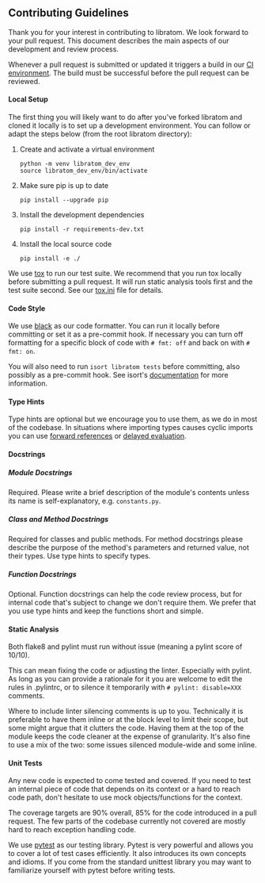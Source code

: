 ## Contributing Guidelines

Thank you for your interest in contributing to libratom. We look forward to your pull request. This document describes the main aspects of our development and review process.

Whenever a pull request is submitted or updated it triggers a build in our [CI environment](https://travis-ci.org/github/libratom/libratom). The build must be successful before the pull request can be reviewed.

#### Local Setup
The first thing you will likely want to do after you've forked libratom and cloned it locally is to set up a development environment. You can follow or adapt the steps below (from the root libratom directory):
1. Create and activate a virtual environment
    ```
    python -m venv libratom_dev_env
    source libratom_dev_env/bin/activate
    ```
2. Make sure pip is up to date
    ```
    pip install --upgrade pip
    ```
3. Install the development dependencies
   ```
   pip install -r requirements-dev.txt
   ```
4. Install the local source code
    ```
   pip install -e ./
   ```
   
We use [tox](https://tox.readthedocs.io/en/latest/) to run our test suite. We recommend that you run tox locally before submitting a pull request. It will run static analysis tools first and the test suite second. See our [tox.ini](https://github.com/libratom/libratom/blob/main/tox.ini) file for details.

#### Code Style
We use [black](https://black.readthedocs.io/en/stable/) as our code formatter. You can run it locally before committing or set it as a pre-commit hook. If necessary you can turn off formatting for a specific block of code with `# fmt: off` and back on with `# fmt: on`.

You will also need to run `isort libratom tests` before committing, also possibly as a pre-commit hook. See isort's [documentation](https://pycqa.github.io/isort/) for more information.

#### Type Hints
Type hints are optional but we encourage you to use them, as we do in most of the codebase. In situations where importing types causes cyclic imports you can use [forward references](https://www.python.org/dev/peps/pep-0484/#forward-references) or [delayed evaluation](https://www.python.org/dev/peps/pep-0563/).

#### Docstrings
##### Module Docstrings
Required. Please write a brief description of the module's contents unless its name is self-explanatory, e.g. `constants.py`.

##### Class and Method Docstrings
Required for classes and public methods. For method docstrings please describe the purpose of the method's parameters and returned value, not their types. Use type hints to specify types.

##### Function Docstrings
Optional. Function docstrings can help the code review process, but for internal code that's subject to change we don't require them. We prefer that you use type hints and keep the functions short and simple. 

#### Static Analysis
Both flake8 and pylint must run without issue (meaning a pylint score of 10/10).

This can mean fixing the code or adjusting the linter. Especially with pylint. As long as you can provide a rationale for it you are welcome to edit the rules in .pylintrc, or to silence it temporarily with `# pylint: disable=XXX` comments.

Where to include linter silencing comments is up to you. Technically it is preferable to have them inline or at the block level to limit their scope, but some might argue that it clutters the code. Having them at the top of the module keeps the code cleaner at the expense of granularity. It's also fine to use a mix of the two: some issues silenced module-wide and some inline.

#### Unit Tests
Any new code is expected to come tested and covered. If you need to test an internal piece of code that depends on its context or a hard to reach code path, don't hesitate to use mock objects/functions for the context.

The coverage targets are 90% overall, 85% for the code introduced in a pull request. The few parts of the codebase currently not covered are mostly hard to reach exception handling code.

We use [pytest](https://docs.pytest.org/en/stable/) as our testing library. Pytest is very powerful and allows you to cover a lot of test cases efficiently. It also introduces its own concepts and idioms. If you come from the standard unittest library you may want to familiarize yourself with pytest before writing tests.

